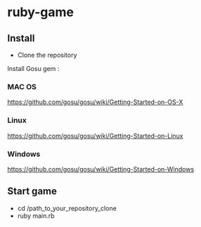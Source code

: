 # ruby-game

## Install

* Clone the repository

Install Gosu gem :

### MAC OS

https://github.com/gosu/gosu/wiki/Getting-Started-on-OS-X

### Linux

https://github.com/gosu/gosu/wiki/Getting-Started-on-Linux

### Windows

https://github.com/gosu/gosu/wiki/Getting-Started-on-Windows

## Start game

* cd /path_to_your_repository_clone
* ruby main.rb
